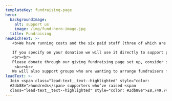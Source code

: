 ```yaml
---
templateKey: fundraising-page
hero:
  backgroundImage:
    alt: support us
    image: /img/fund-hero-image.jpg
  title: Fundraising
newRichText: >-
   <b>We have running costs and the six paid staff (three of which are part-time) are all on the same hourly living wage. We do, however, need funding to pay volunteer expenses, buy guests bus passes so they can attend appointments, support people who are living in fuel poverty (pay gas/electricity bills), and keep the food bank well stocked.</b> <br><br>

   If you specify on your donation we will use it directly to support people who experience homelessness or are at risk of homelessness.
   <br><br>
   ​Please donate through our giving fundraising page set up, consider setting up a monthly contribution.
    <br><br>
   We will also support groups who are wanting to arrange fundraisers for us. We have had great events in the past from  sleep-outs to comedy nights….do you have a good fundraising idea?
leadText: >-
  Join <span class="lead-text__text--highlighted" style="color:
  #2db88e">hundreds</span> supporters who’ve raised <span
  class="lead-text__text--highlighted" style="color: #2db88e">£8,749.74</span>
---
```


